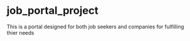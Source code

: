 # job_portal_project
This is a portal designed for both job seekers and companies for fulfilling thier needs
